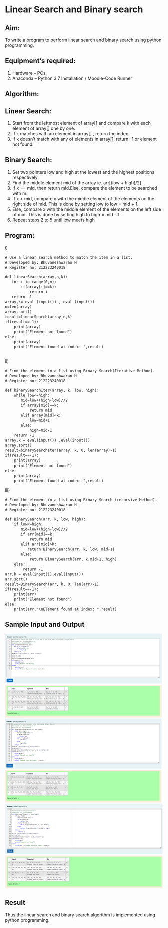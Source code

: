 # Linear Search and Binary search
## Aim:
To write a program to perform linear search and binary search using python programming.
## Equipment’s required:
1.	Hardware – PCs
2.	Anaconda – Python 3.7 Installation / Moodle-Code Runner
## Algorithm:
## Linear Search:
1.	Start from the leftmost element of array[] and compare k with each element of array[] one by one.
2.	If k matches with an element in array[] , return the index.
3.	If k doesn’t match with any of elements in array[], return -1 or element not found.
## Binary Search:
1.	Set two pointers low and high at the lowest and the highest positions respectively.
2.	Find the middle element mid of the array ie. arr[(low + high)/2]
3.	If x == mid, then return mid.Else, compare the element to be searched with m.
4.	If x > mid, compare x with the middle element of the elements on the right side of mid. This is done by setting low to low = mid + 1.
5.	Else, compare x with the middle element of the elements on the left side of mid. This is done by setting high to high = mid - 1.
6.	Repeat steps 2 to 5 until low meets high
## Program:
i)
```
# Use a linear search method to match the item in a list.
# Developed by: Bhuvaneshwaran H
# Register no: 212223240018
```
```
def linearSearch(array,n,k):
   for i in range(0,n):
       if(array[i]==k):
           return i
   return -1
array,k= eval (input()) , eval (input()) 
n=len(array)
array.sort()
result=linearSearch(array,n,k)
if(result==-1):
    print(array)
    print("Element not found")
else:
    print(array)
    print("Element found at index: ",result)
   

```
ii)	
```
# Find the element in a list using Binary Search(Iterative Method).
# Developed by: Bhuvaneshwaran H
# Register no: 212223240018
```
```
def binarySearchIter(array, k, low, high):
    while low<=high:
       mid=low+(high-low)//2
       if array[mid]==k:
           return mid
       elif array[mid]<k:
           low=mid+1
       else:
           high=mid-1
    return -1
array,k = eval(input()) ,eval(input())
array.sort()
result=binarySearchIter(array, k, 0, len(array)-1)
if(result==-1):
    print(array)
    print("Element not found")
else:
    print(array)
    print("Element found at index: ",result)

```
iii)
```	
# Find the element in a list using Binary Search (recursive Method).
# Developed by: Bhuvaneshwaran H
# Register no: 212223240018
```
```
def BinarySearch(arr, k, low, high):
    if low<=high:
       mid=low+(high-low)//2
       if arr[mid]==k:
           return mid
       elif arr[mid]>k:
          return BinarySearch(arr, k, low, mid-1)
       else:
           return BinarySearch(arr, k,mid+1, high)
    else:
        return -1
arr,k = eval(input()),eval(input())
arr.sort()
result=BinarySearch(arr, k, 0, len(arr)-1)
if(result==-1):
    print(arr)
    print("Element not found")
else:
    print(arr,"\nElement found at index: ",result)

```
## Sample Input and Output
![output 1](<Screenshot 2024-04-13 185817.png>)
![output 2](<Screenshot 2024-04-13 190035.png>)
![output 3](image.png)
## Result
Thus the linear search and binary search algorithm is implemented using python programming.
